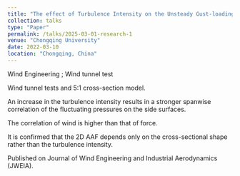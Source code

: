 ```yaml
---
title: "The effect of Turbulence Intensity on the Unsteady Gust-loading on a 5:1 Rectangular Cylinder"
collection: talks
type: "Paper"
permalink: /talks/2025-03-01-research-1
venue: "Chongqing University"
date: 2022-03-10
location: "Chongqing, China"
---
```


Wind Engineering ; Wind tunnel test

Wind tunnel tests and 5:1 cross-section model.

An increase in the turbulence intensity results in a stronger spanwise correlation of the fluctuating pressures on the side surfaces. 

The correlation of wind is higher than that of force.

It is confirmed that the 2D AAF depends only on the cross-sectional shape rather than the turbulence intensity.

Published on Journal of Wind Engineering and Industrial Aerodynamics (JWEIA).
